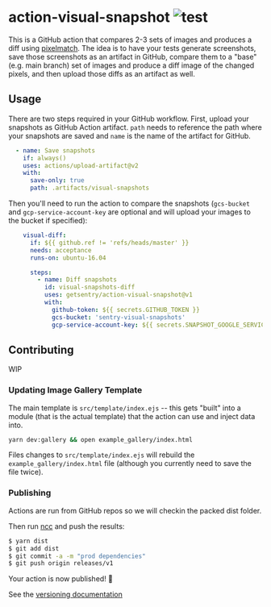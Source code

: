 # action-visual-snapshot ![test](https://github.com/getsentry/action-visual-snapshot/workflows/test/badge.svg)

This is a GitHub action that compares 2-3 sets of images and produces a diff using [pixelmatch](https://github.com/mapbox/pixelmatch). The idea is to have your tests generate screenshots, save those screenshots as an artifact in GitHub, compare them to a "base" (e.g. main branch) set of images and produce a diff image of the changed pixels, and then upload those diffs as an artifact as well.

## Usage

There are two steps required in your GitHub workflow. First, upload your snapshots as GitHub Action artifact. `path` needs to reference the path where your snapshots are saved and `name` is the name of the artifact for GitHub.

```yml
  - name: Save snapshots
    if: always()
    uses: actions/upload-artifact@v2
    with:
      save-only: true
      path: .artifacts/visual-snapshots
```

Then you'll need to run the action to compare the snapshots (`gcs-bucket` and `gcp-service-account-key`
are optional and will upload your images to the bucket if specified):

```yml
    visual-diff:
      if: ${{ github.ref != 'refs/heads/master' }}
      needs: acceptance
      runs-on: ubuntu-16.04

      steps:
        - name: Diff snapshots
          id: visual-snapshots-diff
          uses: getsentry/action-visual-snapshot@v1
          with:
            github-token: ${{ secrets.GITHUB_TOKEN }}
            gcs-bucket: 'sentry-visual-snapshots'
            gcp-service-account-key: ${{ secrets.SNAPSHOT_GOOGLE_SERVICE_ACCOUNT_KEY }}
```

## Contributing

WIP

### Updating Image Gallery Template

The main template is `src/template/index.ejs` -- this gets "built" into a module (that is
the actual template) that the action can use and inject data into.

```bash
yarn dev:gallery && open example_gallery/index.html
```

Files changes to `src/template/index.ejs` will rebuild the `example_gallery/index.html` file (although you currently
need to save the file twice).


### Publishing
Actions are run from GitHub repos so we will checkin the packed dist folder.

Then run [ncc](https://github.com/zeit/ncc) and push the results:
```bash
$ yarn dist
$ git add dist
$ git commit -a -m "prod dependencies"
$ git push origin releases/v1
```

Your action is now published! :rocket:

See the [versioning documentation](https://github.com/actions/toolkit/blob/master/docs/action-versioning.md)
